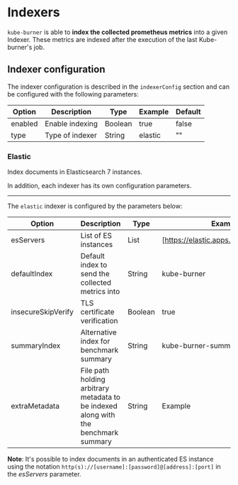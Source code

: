 # Indexers

`kube-burner` is able to **index the collected prometheus metrics** into a given Indexer. These metrics are indexed after the execution of the last Kube-burner's job.

## Indexer configuration

The indexer configuration is described in the `indexerConfig` section and can be configured with the following parameters:

| Option               | Description           | Type     | Example    | Default |
|----------------------|-----------------------|----------|------------|---------|
| enabled              | Enable indexing       | Boolean  | true       | false   |
| type                 | Type of indexer       | String   | elastic    | ""      |

### Elastic

Index documents in Elasticsearch 7 instances.

In addition, each indexer has its own configuration parameters.

----

The `elastic` indexer is configured by the parameters below:

| Option               | Description                                       | Type        | Example                                  | Default |
|----------------------|---------------------------------------------------|-------------|------------------------------------------|---------|
| esServers            | List of ES instances                              | List        | [https://elastic.apps.rsevilla.org:9200] | ""      |
| defaultIndex         | Default index to send the collected metrics into  | String      | kube-burner                              | ""      |
| insecureSkipVerify   | TLS certificate verification                      | Boolean     | true                                     | false   |
| summaryIndex         | Alternative index for benchmark summary           | String      | kube-burner-summary                      | ""      |
| extraMetadata        | File path holding arbitrary metadata to be indexed along with the benchmark summary | String | Example | metadata.yaml | "" |

**Note**: It's possible to index documents in an authenticated ES instance using the notation `http(s)://[username]:[password]@[address]:[port]` in the *esServers* parameter.
